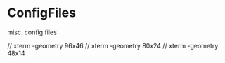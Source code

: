 # ConfigFiles
misc. config files

  // xterm -geometry 96x46
  // xterm -geometry 80x24
  // xterm -geometry 48x14
